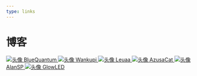 ```yaml
---
type: links
---
```


# 博客

<div id='blogContainer' class='SubContainer'>
	<a class='Blog' href="https://blog.bluequantum.top/">
		<img src="https://blog.bluequantum.top/favicon.ico" alt="头像"/>
		BlueQuantum
	</a>
	<a class='Blog' href="https://www.wankupi.top/">
		<img src="https://www.wankupi.top/favicon.ico" alt="头像"/>
		Wankupi
	</a>
	<a class='Blog' href="https://www.cnblogs.com/Leuaa">
		<img src="/img/avatar/leuaa.png" alt="头像"/>
		Leuaa
	</a>
	<a class='Blog' href="https://www.cnblogs.com/AzusaCat/">
		<img src="https://i.loli.net/2021/05/11/vxq1dc7V4zawZGI.jpg" alt="头像"/>
		AzusaCat
	</a>
	<a class='Blog' href="https://alan-sp.github.io/">
		<img src="/img/avatar/alansp.jpg" alt="头像"/>
		AlanSP
	</a>
	<a class='Blog' href="https://glowled.top/">
		<img src="https://glowled.top/avatar/avatar_yamada.jpg" alt="头像"/>
		GlowLED
	</a>
</div>
<!--
# 网站推荐

WIP
<div id='websiteContainer' class='SubContainer'>
</div> -->
